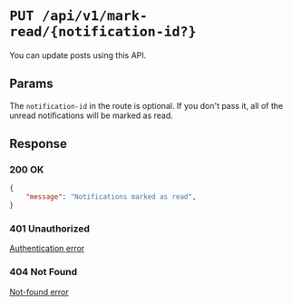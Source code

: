 # `PUT /api/v1/mark-read/{notification-id?}`
You can update posts using this API.


## Params

The `notification-id` in the route is optional. If you don't pass it, all of the unread notifications will be marked as read.

## Response

### 200 OK
```json
{
    "message": "Notifications marked as read",
}
```

### 401 Unauthorized
[Authentication error](../_globals/authentication-errors.md)

### 404 Not Found
[Not-found error](../_globals/not-found-errors.md)
